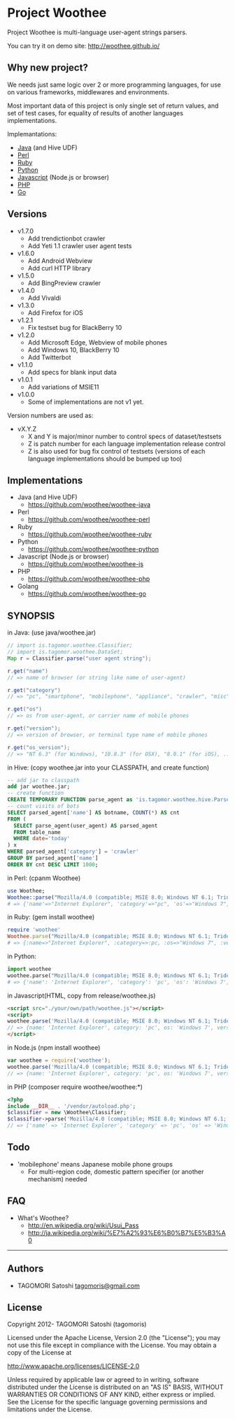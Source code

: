 # Project Woothee

Project Woothee is multi-language user-agent strings parsers.

You can try it on demo site: http://woothee.github.io/

## Why new project?

We needs just same logic over 2 or more programming languages, for use on various frameworks, middlewares and environments.

Most important data of this project is only single set of return values, and set of test cases, for equality of results of another languages implementations.

Implemantations:

* [Java](https://github.com/woothee/woothee-java) (and Hive UDF)
* [Perl](https://github.com/woothee/woothee-perl)
* [Ruby](https://github.com/woothee/woothee-ruby)
* [Python](https://github.com/woothee/woothee-python)
* [Javascript](https://github.com/woothee/woothee-js) (Node.js or browser)
* [PHP](https://github.com/woothee/woothee-php)
* [Go](https://github.com/woothee/woothee-go)

## Versions

* v1.7.0
  * Add trendictionbot crawler
  * Add Yeti 1.1 crawler user agent tests
* v1.6.0
  * Add Android Webview
  * Add curl HTTP library
* v1.5.0
  * Add BingPreview crawler
* v1.4.0
  * Add Vivaldi
* v1.3.0
  * Add Firefox for iOS
* v1.2.1
  * Fix testset bug for BlackBerry 10
* v1.2.0
  * Add Microsoft Edge, Webview of mobile phones
  * Add Windows 10, BlackBerry 10
  * Add Twitterbot
* v1.1.0
  * Add specs for blank input data
* v1.0.1
  * Add variations of MSIE11
* v1.0.0
  * Some of implementations are not v1 yet.

Version numbers are used as:
* vX.Y.Z
  * X and Y is major/minor number to control specs of dataset/testsets
  * Z is patch number for each language implementation release control
  * Z is also used for bug fix control of testsets (versions of each language implementations should be bumped up too)

## Implementations

* Java (and Hive UDF)
  * https://github.com/woothee/woothee-java
* Perl
  * https://github.com/woothee/woothee-perl
* Ruby
  * https://github.com/woothee/woothee-ruby
* Python
  * https://github.com/woothee/woothee-python
* Javascript (Node.js or browser)
  * https://github.com/woothee/woothee-js
* PHP
  * https://github.com/woothee/woothee-php
* Golang
  * https://github.com/woothee/woothee-go

## SYNOPSIS
in Java: (use java/woothee.jar)

```java
// import is.tagomor.woothee.Classifier;
// import is.tagomor.woothee.DataSet;
Map r = Classifier.parse("user agent string");

r.get("name")
// => name of browser (or string like name of user-agent)

r.get("category")
// => "pc", "smartphone", "mobilephone", "appliance", "crawler", "misc", "unknown"

r.get("os")
// => os from user-agent, or carrier name of mobile phones

r.get("version");
// => version of browser, or terminal type name of mobile phones

r.get("os_version");
// => "NT 6.3" (for Windows), "10.8.3" (for OSX), "8.0.1" (for iOS), ....
```

in Hive: (copy woothee.jar into your CLASSPATH, and create function)
```sql
-- add jar to classpath
add jar woothee.jar;
-- create function
CREATE TEMPORARY FUNCTION parse_agent as 'is.tagomor.woothee.hive.ParseAgent';
-- count visits of bots
SELECT parsed_agent['name'] AS botname, COUNT(*) AS cnt
FROM (
  SELECT parse_agent(user_agent) AS parsed_agent
  FROM table_name
  WHERE date='today'
) x
WHERE parsed_agent['category'] = 'crawler'
GROUP BY parsed_agent['name']
ORDER BY cnt DESC LIMIT 1000;
```

in Perl: (cpanm Woothee)

```perl
use Woothee;
Woothee::parse("Mozilla/4.0 (compatible; MSIE 8.0; Windows NT 6.1; Trident/4.0)");
# => {'name'=>"Internet Explorer", 'category'=>"pc", 'os'=>"Windows 7", 'version'=>"8.0", 'vendor'=>"Microsoft", 'os_version'=>"NT 6.1"}
```

in Ruby: (gem install woothee)

```ruby
require 'woothee'
Woothee.parse("Mozilla/4.0 (compatible; MSIE 8.0; Windows NT 6.1; Trident/4.0)")
# => {:name=>"Internet Explorer", :category=>:pc, :os=>"Windows 7", :version=>"8.0", :vendor=>"Microsoft", :os_version=>"NT 6.1"}
```

in Python:

```python
import woothee
woothee.parse("Mozilla/4.0 (compatible; MSIE 8.0; Windows NT 6.1; Trident/4.0)")
# => {'name': 'Internet Explorer', 'category': 'pc', 'os': 'Windows 7', 'version': '8.0', 'vendor': 'Microsoft'}
```

in Javascript(HTML, copy from release/woothee.js)
```html
<script src="./your/own/path/woothee.js"></script>
<script>
woothee.parse('Mozilla/4.0 (compatible; MSIE 8.0; Windows NT 6.1; Trident/4.0)')
// => {name: 'Internet Explorer', category: 'pc', os: 'Windows 7', version: '8.0', vendor: 'Microsoft', os_version: 'NT 6.1'}
</script>
```

in Node.js (npm install woothee)

```javascript
var woothee = require('woothee');
woothee.parse('Mozilla/4.0 (compatible; MSIE 8.0; Windows NT 6.1; Trident/4.0)')
// => {name: 'Internet Explorer', category: 'pc', os: 'Windows 7', version: '8.0', vendor: 'Microsoft', os_version: 'NT 6.1'}
```

in PHP (composer require woothee/woothee:\*)

```php
<?php
include __DIR__ . '/vendor/autoload.php';
$classifier = new \Woothee\Classifier;
$classifier->parse('Mozilla/4.0 (compatible; MSIE 8.0; Windows NT 6.1; Trident/4.0)');
// => ['name' => 'Internet Explorer', 'category' => 'pc', 'os' => 'Windows 7', 'version' => '8.0', 'vendor' => 'Microsoft']
```

## Todo

* 'mobilephone' means Japanese mobile phone groups
  * For multi-region code, domestic pattern specifier (or another mechanism) needed

## FAQ

* What's Woothee?
  * http://en.wikipedia.org/wiki/Usui_Pass
  * http://ja.wikipedia.org/wiki/%E7%A2%93%E6%B0%B7%E5%B3%A0

* * * * *

## Authors

* TAGOMORI Satoshi <tagomoris@gmail.com>

## License

Copyright 2012- TAGOMORI Satoshi (tagomoris)

Licensed under the Apache License, Version 2.0 (the "License");
you may not use this file except in compliance with the License.
You may obtain a copy of the License at

   http://www.apache.org/licenses/LICENSE-2.0

Unless required by applicable law or agreed to in writing, software
distributed under the License is distributed on an "AS IS" BASIS,
WITHOUT WARRANTIES OR CONDITIONS OF ANY KIND, either express or implied.
See the License for the specific language governing permissions and
limitations under the License.
